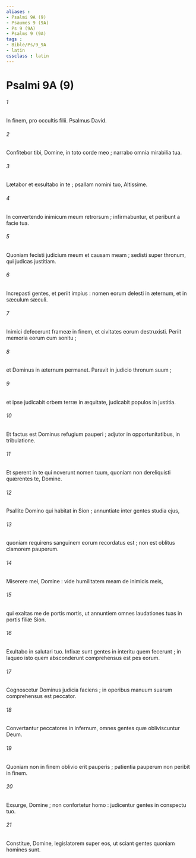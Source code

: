 ```yaml
---
aliases : 
- Psalmi 9A (9)
- Psaumes 9 (9A)
- Ps 9 (9A)
- Psalms 9 (9A)
tags : 
- Bible/Ps/9_9A
- latin
cssclass : latin
---
```


# Psalmi 9A (9)

###### 1
In finem, pro occultis filii. Psalmus David.
###### 2
Confitebor tibi, Domine, in toto corde meo ; narrabo omnia mirabilia tua.
###### 3
Lætabor et exsultabo in te ; psallam nomini tuo, Altissime.
###### 4
In convertendo inimicum meum retrorsum ; infirmabuntur, et peribunt a facie tua.
###### 5
Quoniam fecisti judicium meum et causam meam ; sedisti super thronum, qui judicas justitiam.
###### 6
Increpasti gentes, et periit impius : nomen eorum delesti in æternum, et in sæculum sæculi.
###### 7
Inimici defecerunt frameæ in finem, et civitates eorum destruxisti. Periit memoria eorum cum sonitu ;
###### 8
et Dominus in æternum permanet. Paravit in judicio thronum suum ;
###### 9
et ipse judicabit orbem terræ in æquitate, judicabit populos in justitia.
###### 10
Et factus est Dominus refugium pauperi ; adjutor in opportunitatibus, in tribulatione.
###### 11
Et sperent in te qui noverunt nomen tuum, quoniam non dereliquisti quærentes te, Domine.
###### 12
Psallite Domino qui habitat in Sion ; annuntiate inter gentes studia ejus,
###### 13
quoniam requirens sanguinem eorum recordatus est ; non est oblitus clamorem pauperum.
###### 14
Miserere mei, Domine : vide humilitatem meam de inimicis meis,
###### 15
qui exaltas me de portis mortis, ut annuntiem omnes laudationes tuas in portis filiæ Sion.
###### 16
Exultabo in salutari tuo. Infixæ sunt gentes in interitu quem fecerunt ; in laqueo isto quem absconderunt comprehensus est pes eorum.
###### 17
Cognoscetur Dominus judicia faciens ; in operibus manuum suarum comprehensus est peccator.
###### 18
Convertantur peccatores in infernum, omnes gentes quæ obliviscuntur Deum.
###### 19
Quoniam non in finem oblivio erit pauperis ; patientia pauperum non peribit in finem.
###### 20
Exsurge, Domine ; non confortetur homo : judicentur gentes in conspectu tuo.
###### 21
Constitue, Domine, legislatorem super eos, ut sciant gentes quoniam homines sunt.
